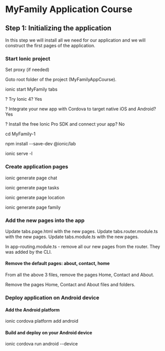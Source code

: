 # MyFamily Application Course 

## Step 1: Initializing the application

In this step we will install all we need for our application and we will construct the first pages of the application.

### Start Ionic project

Set proxy (if needed)

Goto root folder of the project (MyFamilyAppCourse).

ionic start MyFamily tabs

? Try Ionic 4? Yes

? Integrate your new app with Cordova to target native iOS and Android? Yes

? Install the free Ionic Pro SDK and connect your app? No

cd MyFamily-1

npm install --save-dev @ionic/lab

ionic serve -l

### Create application pages
ionic generate page chat

ionic generate page tasks

ionic generate page location

ionic generate page family

### Add the new pages into the app
Update tabs.page.html with the new pages.
Update tabs.router.module.ts with the new pages.
Update tabs.module.ts with the new pages.

In app-routing.module.ts - remove all our new pages from the router. They was added by the CLI.

#### Remove the default pages: about, contact, home
From all the above 3 files, remove the pages Home, Contact and About.

Remove the pages Home, Contact and About files and folders.

### Deploy application on Android device

#### Add the Android platform
ionic cordova platform add android

#### Build and deploy on your Android device
ionic cordova run android --device